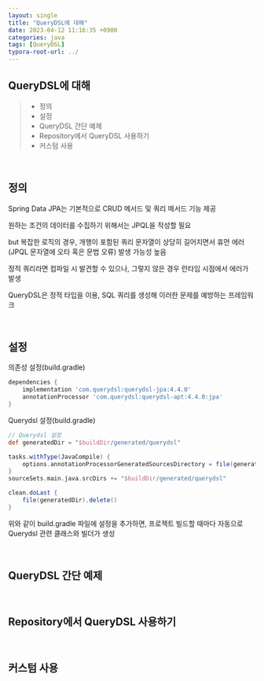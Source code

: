 ```yaml
---
layout: single
title: "QueryDSL에 대해"
date: 2023-04-12 11:16:35 +0900
categories: java
tags: [QueryDSL]
typora-root-url: ../
---
```


## QueryDSL에 대해
> - 정의
> - 설정
> - QueryDSL 간단 예제
> - Repository에서 QueryDSL 사용하기
> - 커스텀 사용

<br>

## 정의

Spring Data JPA는 기본적으로 CRUD 메서드 및 쿼리 메서드 기능 제공

원하는 조건의 데이터를 수집하기 위해서는 JPQL을 작성할 필요

but 복잡한 로직의 경우, 개행이 포함된 쿼리 문자열이 상당히 길어지면서 휴먼 에러(JPQL 문자열에 오타 혹은 문법 오류) 발생 가능성 높음

정적 쿼리라면 컴파일 시 발견할 수 있으나, 그렇지 않은 경우 런타임 시점에서 에러가 발생

QueryDSL은 정적 타입을 이용, SQL 쿼리를 생성해 이러한 문제를 예방하는 프레임워크

<br>

## 설정

의존성 설정(build.gradle)

```gradle
dependencies {
    implementation 'com.querydsl:querydsl-jpa:4.4.0'
    annotationProcessor 'com.querydsl:querydsl-apt:4.4.0:jpa'
}
```

Querydsl 설정(build.gradle)

```gradle
// Querydsl 설정
def generatedDir = "$buildDir/generated/querydsl"

tasks.withType(JavaCompile) {
    options.annotationProcessorGeneratedSourcesDirectory = file(generatedDir)
}
sourceSets.main.java.srcDirs += "$buildDir/generated/querydsl"

clean.doLast {
    file(generatedDir).delete()
}
```

위와 같이 build.gradle 파일에 설정을 추가하면, 프로젝트 빌드할 때마다 자동으로 Querydsl 관련 클래스와 빌더가 생성

<br>

## QueryDSL 간단 예제



<br>

## Repository에서 QueryDSL 사용하기



<br>

## 커스텀 사용



<br>
